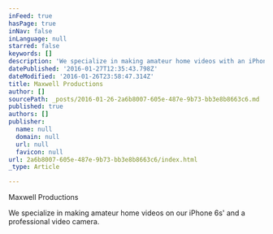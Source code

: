 ```yaml
---
inFeed: true
hasPage: true
inNav: false
inLanguage: null
starred: false
keywords: []
description: 'We specialize in making amateur home videos with an iPhone 6s, a shoulder rig, iMacs, a professional Sony video camera, and more gear such as tripods.'
datePublished: '2016-01-27T12:35:43.798Z'
dateModified: '2016-01-26T23:58:47.314Z'
title: Maxwell Productions
author: []
sourcePath: _posts/2016-01-26-2a6b8007-605e-487e-9b73-bb3e8b8663c6.md
published: true
authors: []
publisher:
  name: null
  domain: null
  url: null
  favicon: null
url: 2a6b8007-605e-487e-9b73-bb3e8b8663c6/index.html
_type: Article

---
```

Maxwell Productions

We specialize in making amateur home videos on our iPhone 6s' and a professional video camera.